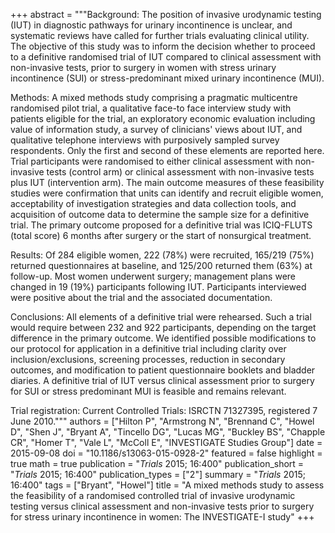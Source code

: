 +++
abstract = """Background: The position of invasive urodynamic testing (IUT) in diagnostic pathways for urinary incontinence is unclear, and systematic reviews have called for further trials evaluating clinical utility. The objective of this study was to inform the decision whether to proceed to a definitive randomised trial of IUT compared to clinical assessment with non-invasive tests, prior to surgery in women with stress urinary incontinence (SUI) or stress-predominant mixed urinary incontinence (MUI).

Methods: A mixed methods study comprising a pragmatic multicentre randomised pilot trial, a qualitative face-to face interview study with patients eligible for the trial, an exploratory economic evaluation including value of information study, a survey of clinicians' views about IUT, and qualitative telephone interviews with purposively sampled survey respondents. Only the first and second of these elements are reported here. Trial participants were randomised to either clinical assessment with non-invasive tests (control arm) or clinical assessment with non-invasive tests plus IUT (intervention arm). The main outcome measures of these feasibility studies were confirmation that units can identify and recruit eligible women, acceptability of investigation strategies and data collection tools, and acquisition of outcome data to determine the sample size for a definitive trial. The primary outcome proposed for a definitive trial was ICIQ-FLUTS (total score) 6 months after surgery or the start of nonsurgical treatment.

Results: Of 284 eligible women, 222 (78%) were recruited, 165/219 (75%) returned questionnaires at baseline, and 125/200 returned them (63%) at follow-up. Most women underwent surgery; management plans were changed in 19 (19%) participants following IUT. Participants interviewed were positive about the trial and the associated documentation.

Conclusions: All elements of a definitive trial were rehearsed. Such a trial would require between 232 and 922 participants, depending on the target difference in the primary outcome. We identified possible modifications to our protocol for application in a definitive trial including clarity over inclusion/exclusions, screening processes, reduction in secondary outcomes, and modification to patient questionnaire booklets and bladder diaries. A definitive trial of IUT versus clinical assessment prior to surgery for SUI or stress predominant MUI is feasible and remains relevant.

Trial registration: Current Controlled Trials: ISRCTN 71327395, registered 7 June 2010."""
authors = ["Hilton P", "Armstrong N", "Brennand C", "Howel D", "Shen J", "Bryant A", "Tincello DG", "Lucas MG", "Buckley BS", "Chapple CR", "Homer T", "Vale L", "McColl E", "INVESTIGATE Studies Group"]
date = 2015-09-08
doi = "10.1186/s13063-015-0928-2"
featured = false
highlight = true
math = true
publication = "*Trials* 2015; 16:400"
publication_short = "*Trials* 2015; 16:400"
publication_types = ["2"]
summary = "*Trials* 2015; 16:400"
tags = ["Bryant", "Howel"]
title = "A mixed methods study to assess the feasibility of a randomised controlled trial of invasive urodynamic testing versus clinical assessment and non-invasive tests prior to surgery for stress urinary incontinence in women: The INVESTIGATE-I study"
+++
